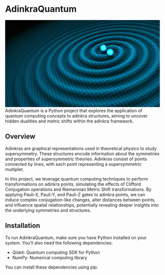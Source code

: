 # AdinkraQuantum
![Project Logo](logo.jpg)
AdinkraQuantum is a Python project that explores the application of quantum computing concepts to adinkra structures, aiming to uncover hidden dualities and metric shifts within the adinkra framework.

## Overview

Adinkras are graphical representations used in theoretical physics to study supersymmetry. These structures encode information about the symmetries and properties of supersymmetric theories. Adinkras consist of points connected by lines, with each point representing a supersymmetric multiplet.

In this project, we leverage quantum computing techniques to perform transformations on adinkra points, simulating the effects of Clifford Conjugation operations and Riemannian Metric Shift transformations. By applying Pauli-X, Pauli-Y, and Pauli-Z gates to adinkra points, we can induce complex conjugation-like changes, alter distances between points, and influence spatial relationships, potentially revealing deeper insights into the underlying symmetries and structures.

## Installation

To run AdinkraQuantum, make sure you have Python installed on your system. You'll also need the following dependencies:

- Qiskit: Quantum computing SDK for Python
- NumPy: Numerical computing library

You can install these dependencies using pip:
